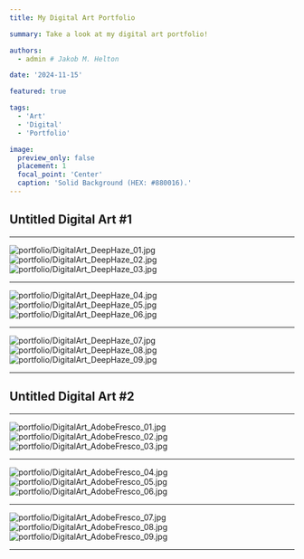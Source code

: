 ```yaml
---
title: My Digital Art Portfolio

summary: Take a look at my digital art portfolio!

authors:
  - admin # Jakob M. Helton

date: '2024-11-15'

featured: true

tags:
  - 'Art'
  - 'Digital'
  - 'Portfolio'

image:
  preview_only: false
  placement: 1
  focal_point: 'Center'
  caption: 'Solid Background (HEX: #880016).'
---
```


## Untitled Digital Art #1

***
![portfolio/DigitalArt_DeepHaze_01.jpg](portfolio/DigitalArt_DeepHaze_01.jpg "The above image was made using the Deep Haze, the simple command line tool for text to image generation using OpenAI's CLIP and Siren. The prompt for this image was 'an abstract self portrait.' Here are the adopted hyperparameters: 1e-5 is the learning rate of the neural network, 16 is the number of hidden layers to use in the neural network, 8 is the number of epochs to run, 256 is the number of times to calculate and backpropagate loss in a given epoch, 4 is the number of samples used for each iteration to calculate the weighted loss, and 4 is the number of generated images to pass before calculating loss.")
![portfolio/DigitalArt_DeepHaze_02.jpg](portfolio/DigitalArt_DeepHaze_02.jpg "The above image was made using the Deep Haze, the simple command line tool for text to image generation using OpenAI's CLIP and Siren. The prompt for this image was 'my beautiful dark twisted fantasy.' Here are the adopted hyperparameters: 1e-5 is the learning rate of the neural network, 16 is the number of hidden layers to use in the neural network, 8 is the number of epochs to run, 256 is the number of times to calculate and backpropagate loss in a given epoch, 4 is the number of samples used for each iteration to calculate the weighted loss, and 4 is the number of generated images to pass before calculating loss.")
![portfolio/DigitalArt_DeepHaze_03.jpg](portfolio/DigitalArt_DeepHaze_03.jpg "The above image was made using the Deep Haze, the simple command line tool for text to image generation using OpenAI's CLIP and Siren. The prompt for this image was 'a painting of outer space.' Here are the adopted hyperparameters: 1e-5 is the learning rate of the neural network, 16 is the number of hidden layers to use in the neural network, 8 is the number of epochs to run, 256 is the number of times to calculate and backpropagate loss in a given epoch, 4 is the number of samples used for each iteration to calculate the weighted loss, and 4 is the number of generated images to pass before calculating loss.")
***
![portfolio/DigitalArt_DeepHaze_04.jpg](portfolio/DigitalArt_DeepHaze_04.jpg "The above image was made using the Deep Haze, the simple command line tool for text to image generation using OpenAI's CLIP and Siren. The prompt for this image was 'a group of aliens smoking weed.' Here are the adopted hyperparameters: 1e-5 is the learning rate of the neural network, 16 is the number of hidden layers to use in the neural network, 8 is the number of epochs to run, 256 is the number of times to calculate and backpropagate loss in a given epoch, 4 is the number of samples used for each iteration to calculate the weighted loss, and 4 is the number of generated images to pass before calculating loss.")
![portfolio/DigitalArt_DeepHaze_05.jpg](portfolio/DigitalArt_DeepHaze_05.jpg "The above image was made using the Deep Haze, the simple command line tool for text to image generation using OpenAI's CLIP and Siren. The prompt for this image was 'a group of people smoking weed.' Here are the adopted hyperparameters: 1e-5 is the learning rate of the neural network, 16 is the number of hidden layers to use in the neural network, 8 is the number of epochs to run, 256 is the number of times to calculate and backpropagate loss in a given epoch, 4 is the number of samples used for each iteration to calculate the weighted loss, and 4 is the number of generated images to pass before calculating loss.")
![portfolio/DigitalArt_DeepHaze_06.jpg](portfolio/DigitalArt_DeepHaze_06.jpg "The above image was made using the Deep Haze, the simple command line tool for text to image generation using OpenAI's CLIP and Siren. The prompt for this image was 'a group of robots smoking weed.' Here are the adopted hyperparameters: 1e-5 is the learning rate of the neural network, 16 is the number of hidden layers to use in the neural network, 8 is the number of epochs to run, 256 is the number of times to calculate and backpropagate loss in a given epoch, 4 is the number of samples used for each iteration to calculate the weighted loss, and 4 is the number of generated images to pass before calculating loss.")
***
![portfolio/DigitalArt_DeepHaze_07.jpg](portfolio/DigitalArt_DeepHaze_07.jpg "The above image was made using the Deep Haze, the simple command line tool for text to image generation using OpenAI's CLIP and Siren. The prompt for this image was 'a psychedelic experience on LSD.' Here are the adopted hyperparameters: 1e-5 is the learning rate of the neural network, 16 is the number of hidden layers to use in the neural network, 8 is the number of epochs to run, 256 is the number of times to calculate and backpropagate loss in a given epoch, 4 is the number of samples used for each iteration to calculate the weighted loss, and 4 is the number of generated images to pass before calculating loss.")
![portfolio/DigitalArt_DeepHaze_08.jpg](portfolio/DigitalArt_DeepHaze_08.jpg "The above image was made using the Deep Haze, the simple command line tool for text to image generation using OpenAI's CLIP and Siren. The prompt for this image was 'a spiritual experience on DMT'. Here are the adopted hyperparameters: 1e-5 is the learning rate of the neural network, 16 is the number of hidden layers to use in the neural network, 8 is the number of epochs to run, 256 is the number of times to calculate and backpropagate loss in a given epoch, 4 is the number of samples used for each iteration to calculate the weighted loss, and 4 is the number of generated images to pass before calculating loss.")
![portfolio/DigitalArt_DeepHaze_09.jpg](portfolio/DigitalArt_DeepHaze_09.jpg "The above image was made using the Deep Haze, the simple command line tool for text to image generation using OpenAI's CLIP and Siren. The prompt for this image was 'a psychedelic experience on mushrooms.' Here are the adopted hyperparameters: 1e-5 is the learning rate of the neural network, 16 is the number of hidden layers to use in the neural network, 8 is the number of epochs to run, 256 is the number of times to calculate and backpropagate loss in a given epoch, 4 is the number of samples used for each iteration to calculate the weighted loss, and 4 is the number of generated images to pass before calculating loss.")
***

## Untitled Digital Art #2

***
![portfolio/DigitalArt_AdobeFresco_01.jpg](portfolio/DigitalArt_AdobeFresco_01.jpg "The above image was made using Adobe Fresco, the powerful drawing app with the world's largest digital brush collection.")
![portfolio/DigitalArt_AdobeFresco_02.jpg](portfolio/DigitalArt_AdobeFresco_02.jpg "The above image was made using Adobe Fresco, the powerful drawing app with the world's largest digital brush collection.")
![portfolio/DigitalArt_AdobeFresco_03.jpg](portfolio/DigitalArt_AdobeFresco_03.jpg "The above image was made using Adobe Fresco, the powerful drawing app with the world's largest digital brush collection.")
***
![portfolio/DigitalArt_AdobeFresco_04.jpg](portfolio/DigitalArt_AdobeFresco_04.jpg "The above image was made using Adobe Fresco, the powerful drawing app with the world's largest digital brush collection.")
![portfolio/DigitalArt_AdobeFresco_05.jpg](portfolio/DigitalArt_AdobeFresco_05.jpg "The above image was made using Adobe Fresco, the powerful drawing app with the world's largest digital brush collection.")
![portfolio/DigitalArt_AdobeFresco_06.jpg](portfolio/DigitalArt_AdobeFresco_06.jpg "The above image was made using Adobe Fresco, the powerful drawing app with the world's largest digital brush collection.")
***
![portfolio/DigitalArt_AdobeFresco_07.jpg](portfolio/DigitalArt_AdobeFresco_07.jpg "The above image was made using Adobe Fresco, the powerful drawing app with the world's largest digital brush collection.")
![portfolio/DigitalArt_AdobeFresco_08.jpg](portfolio/DigitalArt_AdobeFresco_08.jpg "The above image was made using Adobe Fresco, the powerful drawing app with the world's largest digital brush collection.")
![portfolio/DigitalArt_AdobeFresco_09.jpg](portfolio/DigitalArt_AdobeFresco_09.jpg "The above image was made using Adobe Fresco, the powerful drawing app with the world's largest digital brush collection.")
***
